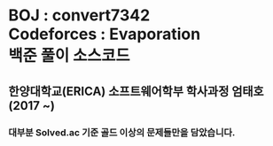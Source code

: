 BOJ : convert7342  
Codeforces : Evaporation  
백준 풀이 소스코드  
=============
한양대학교(ERICA) 소프트웨어학부 학사과정 엄태호 (2017 ~)
-------------
### 대부분 Solved.ac 기준 골드 이상의 문제들만을 담았습니다.
